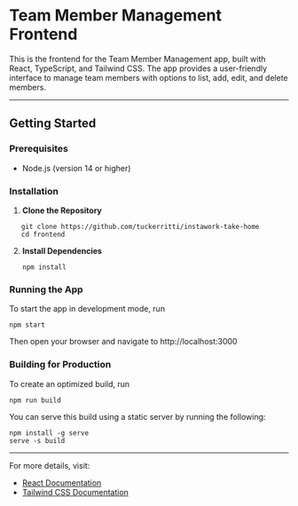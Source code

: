 # Team Member Management Frontend

This is the frontend for the Team Member Management app, built with React, TypeScript, and Tailwind CSS. The app provides a user-friendly interface to manage team members with options to list, add, edit, and delete members.

---

## Getting Started

### Prerequisites

- Node.js (version 14 or higher)

### Installation

1. **Clone the Repository**
```
   git clone https://github.com/tuckerritti/instawork-take-home 
   cd frontend
```
2. **Install Dependencies**

   `npm install`

### Running the App

To start the app in development mode, run

`npm start`

Then open your browser and navigate to http://localhost:3000

### Building for Production

To create an optimized build, run

`npm run build`

You can serve this build using a static server by running the following:

`npm install -g serve`  
`serve -s build`

---

For more details, visit:
- [React Documentation](https://reactjs.org/docs/getting-started.html)
- [Tailwind CSS Documentation](https://tailwindcss.com/docs)
